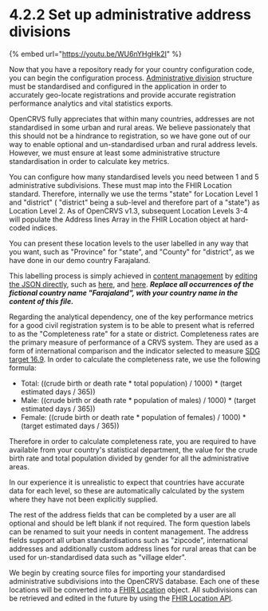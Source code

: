 # 4.2.2 Set up administrative address divisions

{% embed url="https://youtu.be/WU6nYHgHk2I" %}

Now that you have a repository ready for your country configuration code, you can begin the configuration process. [Administrative division](https://en.wikipedia.org/wiki/Administrative\_division) structure must be standardised and configured in the application in order to accurately geo-locate registrations and provide accurate registration performance analytics and vital statistics exports.

OpenCRVS fully appreciates that within many countries, addresses are not standardised in some urban and rural areas. We believe passionately that this should not be a hindrance to registration, so we have gone out of our way to enable optional and un-standardised urban and rural address levels. However, we must ensure at least some administrative structure standardisation in order to calculate key metrics.

You can configure how many standardised levels you need between 1 and 5 administrative subdivisions. These must map into the FHIR Location standard. Therefore, internally we use the terms "state" for Location Level 1 and "district" ( "district" being a sub-level and therefore part of a "state") as Location Level 2. As of OpenCRVS v1.3, subsequent Location Levels 3-4 will populate the Address lines Array in the FHIR Location object at hard-coded indices.

You can present these location levels to the user labelled in any way that you want, such as "Province" for "state", and "County" for "district", as we have done in our demo country Farajaland.

This labelling process is simply achieved in [content management](../3.2.5-set-up-application-settings/3.2.9.1-managing-language-content/) by [editing the JSON directly](https://github.com/opencrvs/opencrvs-countryconfig/blob/develop/src/api/content/client/client.json), such as [here](https://github.com/opencrvs/opencrvs-countryconfig/blob/08bf134af4e7ab0624b94f74756caf5f4f263bf6/src/api/content/client/client.json#L1181), and [here](https://github.com/opencrvs/opencrvs-countryconfig/blob/08bf134af4e7ab0624b94f74756caf5f4f263bf6/src/api/content/client/client.json#L968). _**Replace all occurrences of the fictional country name "Farajaland", with your country name in the content of this file.**_

Regarding the analytical dependency, one of the key performance metrics for a good civil registration system is to be able to present what is referred to as the "Completeness rate" for a state or district. Completeness rates are the primary measure of performance of a CRVS system. They are used as a form of international comparison and the indicator selected to measure [SDG target 16.9](https://unstats.un.org/sdgs/metadata/?Text=\&Goal=16\&Target=16.9). In order to calculate the completeness rate, we use the following formula:

* Total: ((crude birth or death rate \* total population) / 1000) \* (target estimated days / 365))
* Male: ((crude birth or death rate \* population of males) / 1000) \* (target estimated days / 365))
* Female: ((crude birth or death rate \* population of females) / 1000) \* (target estimated days / 365))

Therefore in order to calculate completeness rate, you are required to have available from your country's statistical department, the value for the crude birth rate and total population divided by gender for all the administrative areas.

In our experience it is unrealistic to expect that countries have accurate data for each level, so these are automatically calculated by the system where they have not been explicitly supplied.

The rest of the address fields that can be completed by a user are all optional and should be left blank if not required. The form question labels can be renamed to suit your needs in content management. The address fields support all urban standardisations such as "zipcode", international addresses and additionally custom address lines for rural areas that can be used for un-standardised data such as "village elder".

We begin by creating source files for importing your standardised administrative subdivisions into the OpenCRVS database. Each one of these locations will be converted into a [FHIR Location](https://build.fhir.org/location.html) object. All subdivisions can be retrieved and edited in the future by using the [FHIR Location API](../../../../technology/interoperability/fhir-location-rest-api.md).
